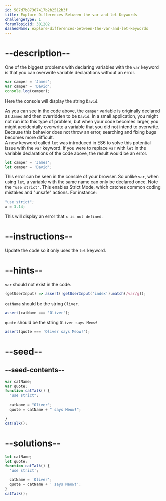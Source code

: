 ```yaml
---
id: 587d7b87367417b2b2512b3f
title: Explore Differences Between the var and let Keywords
challengeType: 1
forumTopicId: 301202
dashedName: explore-differences-between-the-var-and-let-keywords
---
```


# --description--

One of the biggest problems with declaring variables with the `var` keyword is that you can overwrite variable declarations without an error.

```js
var camper = 'James';
var camper = 'David';
console.log(camper);
```

Here the console will display the string `David`.

As you can see in the code above, the `camper` variable is originally declared as `James` and then overridden to be `David`. In a small application, you might not run into this type of problem, but when your code becomes larger, you might accidentally overwrite a variable that you did not intend to overwrite. Because this behavior does not throw an error, searching and fixing bugs becomes more difficult.  
A new keyword called `let` was introduced in ES6 to solve this potential issue with the `var` keyword. If you were to replace `var` with `let` in the variable declarations of the code above, the result would be an error.

```js
let camper = 'James';
let camper = 'David';
```

This error can be seen in the console of your browser. So unlike `var`, when using `let`, a variable with the same name can only be declared once. Note the `"use strict"`. This enables Strict Mode, which catches common coding mistakes and "unsafe" actions. For instance:

```js
"use strict";
x = 3.14;
```

This will display an error that `x is not defined`.

# --instructions--

Update the code so it only uses the `let` keyword.

# --hints--

`var` should not exist in the code.

```js
(getUserInput) => assert(!getUserInput('index').match(/var/g));
```

`catName` should be the string `Oliver`.

```js
assert(catName === 'Oliver');
```

`quote` should be the string `Oliver says Meow!`

```js
assert(quote === 'Oliver says Meow!');
```

# --seed--

## --seed-contents--

```js
var catName;
var quote;
function catTalk() {
  "use strict";

  catName = "Oliver";
  quote = catName + " says Meow!";

}
catTalk();
```

# --solutions--

```js
let catName;
let quote;
function catTalk() {
  'use strict';

  catName = 'Oliver';
  quote = catName + ' says Meow!';
}
catTalk();
```

